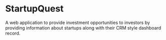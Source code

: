 # StartupQuest
A web application to provide investment opportunities to investors by providing information about startups along with their CRM style dashboard record.
